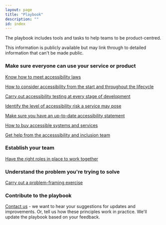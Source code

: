 ```yaml
---
layout: page
title: "Playbook"
description: ""
id: index
---
```


The playbook includes tools and tasks to help teams to be product-centred.

This information is publicly available but may link through to detailed information that can't be made public.




<!-- 2. Know the value your product will bring  
[Read more about principle 2](https://ukhomeoffice.github.io/playbook/know-the-value-your-product-will-bring/)-->

<!-- 3. Design with users  
[Read more about principle 3](https://ukhomeoffice.github.io/playbook/be-user-centred/)-->

### Make sure everyone can use your service or product

[Know how to meet accessibility laws](https://ukhomeoffice.github.io/playbook/accessibility-law/)

[How to consider accessibility from the start and throughout the lifecycle](https://ukhomeoffice.github.io/playbook/accessibility-from-start/)

[Carry out accessibility testing at every stage of development](https://ukhomeoffice.github.io/playbook/accessibility-testing/)

[Identify the level of accessibility risk a service may pose](https://ukhomeoffice.github.io/playbook/accessibility-risk/)

[Make sure you have an up-to-date accessibility statement](https://ukhomeoffice.github.io/playbook/accessibility-statement/)

[How to buy accessible systems and services](https://ukhomeoffice.github.io/playbook/accessibility-buy/)

[Get help from the accesssibility and inclusion team](https://ukhomeoffice.github.io/playbook/accessibility-help/)


### Establish your team  
[Have the right roles in place to work together](https://ukhomeoffice.github.io/playbook/team/)

### Understand the problem you're trying to solve  
[Carry out a problem-framing exercise](https://ukhomeoffice.github.io/playbook/problem-framing/)

<!-- ### Use appropriate delivery methods  
[How effective delivery helps to achieve your outcomes](https://ukhomeoffice.github.io/playbook/delivery-methods/)-->


<!-- 6. Iterate, improve and evaluate  
[Read more about principle 6](https://ukhomeoffice.github.io/playbook/delivery-methods/)-->

<!--7. Meet standards  
[Read more about principle 7](https://ukhomeoffice.github.io/playbook/standards-governance/)-->

<!--9. Collaborate and contribute  
[Read more about principle 9](https://ukhomeoffice.github.io/playbook/collaborate/)-->

<!--10. Share and reuse  
[Read more about principle 10](https://ukhomeoffice.github.io/playbook/share/)-->

<!--11. Keep users safe  
[Read more about principle 11](https://ukhomeoffice.github.io/playbook/safe/)-->

<!--12. Work in the open  
[Read more about principle 12](https://ukhomeoffice.github.io/playbook/open/)-->

<!--13. Choose the right technical approach  
[Read more about principle 13](https://ukhomeoffice.github.io/playbook/platforms-and-technology/)-->






### Contribute to the playbook
[Contact us](https://ukhomeoffice.github.io/playbook/contact/) - we want to hear your suggestions for updates and improvements. Or, tell us how these principles work in practice. We'll update the playbook based on your feedback. 
